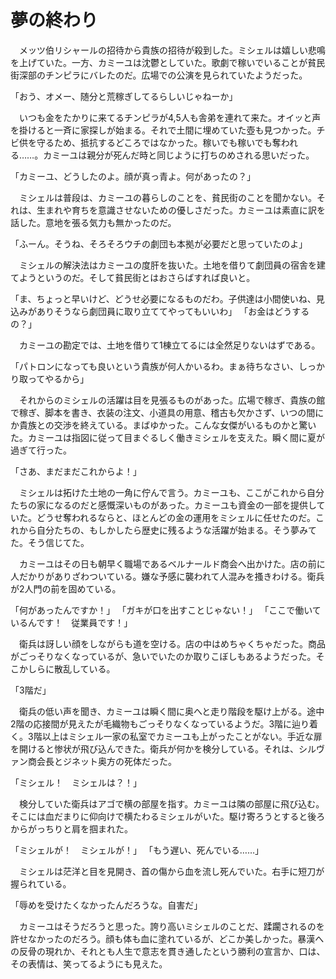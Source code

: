 # 夢の終わり

　メッツ伯リシャールの招待から貴族の招待が殺到した。ミシェルは嬉しい悲鳴を上げていた。一方、カミーユは沈鬱としていた。歌劇で稼いでいることが貧民街深部のチンピラにバレたのだ。広場での公演を見られていたようだった。

「おう、オメー、随分と荒稼ぎしてるらしいじゃねーか」

　いつも金をたかりに来てるチンピラが4,5人も舎弟を連れて来た。オイッと声を掛けると一斉に家探しが始まる。それで土間に埋めていた壺も見つかった。チビ供を守るため、抵抗するどころではなかった。稼いでも稼いでも奪われる……。カミーユは親分が死んだ時と同じように打ちのめされる思いだった。

「カミーユ、どうしたのよ。顔が真っ青よ。何があったの？」

　ミシェルは普段は、カミーユの暮らしのことを、貧民街のことを聞かない。それは、生まれや育ちを意識させないための優しさだった。カミーユは素直に訳を話した。意地を張る気力も無かったのだ。

「ふーん。そうね、そろそろウチの劇団も本拠が必要だと思っていたのよ」

　ミシェルの解決法はカミーユの度肝を抜いた。土地を借りて劇団員の宿舎を建てようというのだ。そして貧民街とはおさらばすれば良いと。

「ま、ちょっと早いけど、どうせ必要になるものだわ。子供達は小間使いね、見込みがありそうなら劇団員に取り立ててやってもいいわ」
「お金はどうするの？」

　カミーユの勘定では、土地を借りて1棟立てるには全然足りないはずである。

「パトロンになっても良いという貴族が何人かいるわ。まぁ待ちなさい、しっかり取ってやるから」

　それからのミシェルの活躍は目を見張るものがあった。広場で稼ぎ、貴族の館で稼ぎ、脚本を書き、衣装の注文、小道具の用意、稽古も欠かさず、いつの間にか貴族との交渉を終えている。まばゆかった。こんな女傑がいるものかと驚いた。カミーユは指図に従って目まぐるしく働きミシェルを支えた。瞬く間に夏が過ぎて行った。

「さあ、まだまだこれからよ！」

　ミシェルは拓けた土地の一角に佇んで言う。カミーユも、ここがこれから自分たちの家になるのだと感慨深いものがあった。カミーユも資金の一部を提供していた。どうせ奪われるならと、ほとんどの金の運用をミシェルに任せたのだ。これから自分たちの、もしかしたら歴史に残るような活躍が始まる。そう夢みてた。そう信じてた。



　カミーユはその日も朝早く職場であるベルナールド商会へ出かけた。店の前に人だかりがありざわついている。嫌な予感に襲われて人混みを搔きわける。衛兵が2人門の前を固めている。

「何があったんですか！」
「ガキが口を出すことじゃない！」
「ここで働いているんです！　従業員です！」

　衛兵は訝しい顔をしながらも道を空ける。店の中はめちゃくちゃだった。商品がごっそりなくなっているが、急いでいたのか取りこぼしもあるようだった。そこかしらに散乱している。

「3階だ」

　衛兵の低い声を聞き、カミーユは瞬く間に奥へと走り階段を駆け上がる。途中2階の応接間が見えたが毛織物もごっそりなくなっているようだ。3階に辿り着く。3階以上はミシェル一家の私室でカミーユも上がったことがない。手近な扉を開けると惨状が飛び込んできた。衛兵が何かを検分している。それは、シルヴァン商会長とジネット奥方の死体だった。

「ミシェル！　ミシェルは？！」

　検分していた衛兵はアゴで横の部屋を指す。カミーユは隣の部屋に飛び込む。そこには血だまりに仰向けで横たわるミシェルがいた。駆け寄ろうとすると後ろからがっちりと肩を掴まれた。

「ミシェルが！　ミシェルが！」
「もう遅い、死んでいる……」

　ミシェルは茫洋と目を見開き、首の傷から血を流し死んでいた。右手に短刀が握られている。

「辱めを受けたくなかったんだろうな。自害だ」

　カミーユはそうだろうと思った。誇り高いミシェルのことだ、蹂躙されるのを許せなかったのだろう。顔も体も血に塗れているが、どこか美しかった。暴漢への反骨の現れか、それとも人生で意志を貫き通したという勝利の宣言か、口は、その表情は、笑ってるようにも見えた。
